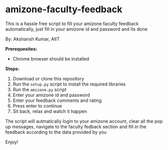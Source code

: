 # amizone-faculty-feedback
This is a hassle free script to fill your amizone faculty feedback automatically, just fill in your amizone id and password and its done

By: Akshansh Kumar, AIIT

**Prerequesites:**
* Chrome browser should be installed

**Steps:**

1. Download or clone this repository
2. Run the `setup.py` script to install the required libraries
3. Run the `amizone.py` script
4. Enter your amizone id and password
5. Enter your feedback comments and rating
6. Press enter to continue
7. Sit back, relax and watch it happen

The script will autmatically login to your amizone account, clear all the pop up messages, navigate to the faculty fedback section and fill in the feedback according to the data provided by you

Enjoy!
